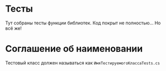 # Тесты
Тут собраны тесты функции библиотек. Код покрыт не полностью... Но всё же!
# Соглашение об наименовании
Тестовый класс должен называться как ```ИмяТестируемогоКлассаTests.cs```